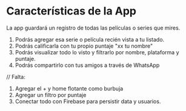 # Características de la App

La app guardará un registro de todas las películas o series que mires.

1. Podrás agregar esa serie o película recién vista a tu listado.
2. Podrás calificarla con tu propio puntaje "xx tu nombre"
3. Podrás visualizar todo lo visto y filtrarlo por nombre, plataforma y puntaje.
4. Podrás compartirlo con tus amigos a través de WhatsApp

// Falta:

1. Agregar el + y home flotante como burbuja
2. Agregar un filtro por puntaje
3. Conectar todo con Firebase para persistir data y usuarios.
